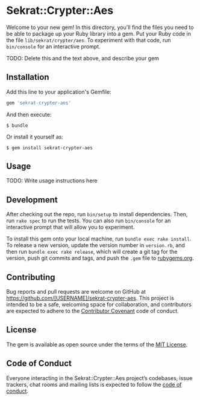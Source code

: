 # Sekrat::Crypter::Aes

Welcome to your new gem! In this directory, you'll find the files you need to be able to package up your Ruby library into a gem. Put your Ruby code in the file `lib/sekrat/crypter/aes`. To experiment with that code, run `bin/console` for an interactive prompt.

TODO: Delete this and the text above, and describe your gem

## Installation

Add this line to your application's Gemfile:

```ruby
gem 'sekrat-crypter-aes'
```

And then execute:

    $ bundle

Or install it yourself as:

    $ gem install sekrat-crypter-aes

## Usage

TODO: Write usage instructions here

## Development

After checking out the repo, run `bin/setup` to install dependencies. Then, run `rake spec` to run the tests. You can also run `bin/console` for an interactive prompt that will allow you to experiment.

To install this gem onto your local machine, run `bundle exec rake install`. To release a new version, update the version number in `version.rb`, and then run `bundle exec rake release`, which will create a git tag for the version, push git commits and tags, and push the `.gem` file to [rubygems.org](https://rubygems.org).

## Contributing

Bug reports and pull requests are welcome on GitHub at https://github.com/[USERNAME]/sekrat-crypter-aes. This project is intended to be a safe, welcoming space for collaboration, and contributors are expected to adhere to the [Contributor Covenant](http://contributor-covenant.org) code of conduct.

## License

The gem is available as open source under the terms of the [MIT License](https://opensource.org/licenses/MIT).

## Code of Conduct

Everyone interacting in the Sekrat::Crypter::Aes project’s codebases, issue trackers, chat rooms and mailing lists is expected to follow the [code of conduct](https://github.com/[USERNAME]/sekrat-crypter-aes/blob/master/CODE_OF_CONDUCT.md).
